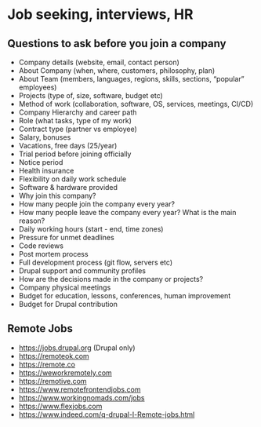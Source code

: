 # Job seeking, interviews, HR

## Questions to ask before you join a company

- Company details (website, email, contact person)
- About Company (when, where, customers, philosophy, plan)
- About Team (members, languages, regions, skills, sections, “popular” employees)
- Projects (type of, size, software, budget etc)
- Method of work (collaboration, software, OS, services, meetings, CI/CD)
- Company Hierarchy and career path
- Role (what tasks, type of my work)
- Contract type (partner vs employee)
- Salary, bonuses
- Vacations, free days (25/year)
- Trial period before joining officially
- Notice period
- Health insurance
- Flexibility on daily work schedule
- Software & hardware provided
- Why join this company?
- How many people join the company every year?
- How many people leave the company every year? What is the main reason?
- Daily working hours (start - end, time zones)
- Pressure for unmet deadlines
- Code reviews
- Post mortem process
- Full development process (git flow, servers etc)
- Drupal support and community profiles
- How are the decisions made in the company or projects?
- Company physical meetings
- Budget for education, lessons, conferences, human improvement
- Budget for Drupal contribution

## Remote Jobs

- https://jobs.drupal.org (Drupal only)
- https://remoteok.com
- https://remote.co
- https://weworkremotely.com
- https://remotive.com
- https://www.remotefrontendjobs.com
- https://www.workingnomads.com/jobs
- https://www.flexjobs.com
- https://www.indeed.com/q-drupal-l-Remote-jobs.html

